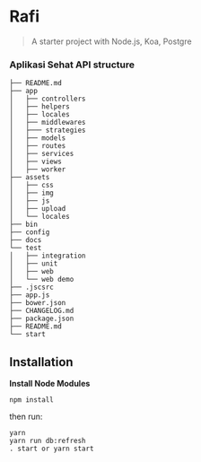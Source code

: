 # Rafi

> A starter project with Node.js, Koa, Postgre

### Aplikasi Sehat API structure

```
├── README.md
├── app
│   ├── controllers
│   ├── helpers
│   ├── locales
│   ├── middlewares
│   ├─── strategies
│   ├── models
│   ├── routes
│   ├── services
│   ├── views
│   ├── worker
├── assets
│   ├── css
│   ├── img
│   ├── js
│   ├── upload
│   └── locales
├── bin
├── config
├── docs
└── test
│   ├── integration
│   ├── unit
│   ├── web
│   └── web demo
├── .jscsrc
├── app.js
├── bower.json
├── CHANGELOG.md
├── package.json
├── README.md
└── start
```

## Installation

**Install Node Modules**

`npm install`

then run:

```
yarn
yarn run db:refresh
. start or yarn start
```
